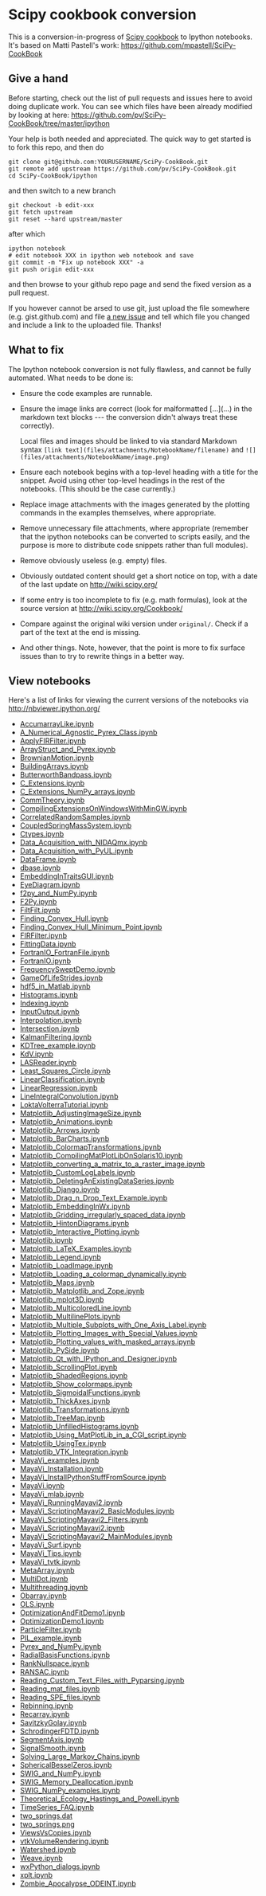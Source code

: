 Scipy cookbook conversion
=========================

This is a conversion-in-progress of [Scipy
cookbook](http://wiki.scipy.org/Cookbook/) to Ipython notebooks. It's based on
Matti Pastell's work: https://github.com/mpastell/SciPy-CookBook

Give a hand
-----------

Before starting, check out the list of pull requests and issues here to avoid
doing duplicate work. You can see which files have been already modified by
looking at here: https://github.com/pv/SciPy-CookBook/tree/master/ipython

Your help is both needed and appreciated. The quick way to get started is to
fork this repo, and then do

    git clone git@github.com:YOURUSERNAME/SciPy-CookBook.git
    git remote add upstream https://github.com/pv/SciPy-CookBook.git
    cd SciPy-CookBook/ipython

and then switch to a new branch

    git checkout -b edit-xxx
    git fetch upstream
    git reset --hard upstream/master

after which

    ipython notebook
    # edit notebook XXX in ipython web notebook and save
    git commit -m "Fix up notebook XXX" -a
    git push origin edit-xxx

and then browse to your github repo page and send the fixed version as a pull
request.

If you however cannot be arsed to use git, just upload the file somewhere (e.g.
gist.github.com) and file [a new
issue](https://github.com/pv/SciPy-CookBook/issues) and tell which file you
changed and include a link to the uploaded file. Thanks!

What to fix
-----------

The Ipython notebook conversion is not fully flawless, and cannot be fully
automated. What needs to be done is:

- Ensure the code examples are runnable.

- Ensure the image links are correct (look for malformatted \[...\]\(...\) in
  the markdown text blocks --- the conversion didn't always treat these
  correctly).

  Local files and images should be linked to via standard Markdown syntax
  `[link text](files/attachments/NotebookName/filename)` and
  `![](files/attachments/NotebookName/image.png)`

- Ensure each notebook begins with a top-level heading with a title for the
  snippet.  Avoid using other top-level headings in the rest of the notebooks.
  (This should be the case currently.)

- Replace image attachments with the images generated by the plotting commands
  in the examples themselves, where appropriate.

- Remove unnecessary file attachments, where appropriate (remember that the
  ipython notebooks can be converted to scripts easily, and the purpose is more
  to distribute code snippets rather than full modules).

- Remove obviously useless (e.g. empty) files.

- Obviously outdated content should get a short notice on top, with a date
  of the last update on http://wiki.scipy.org/

- If some entry is too incomplete to fix (e.g. math formulas), look at the
  source version at http://wiki.scipy.org/Cookbook/

- Compare against the original wiki version under `original/`. Check if a part of the
  text at the end is missing.

- And other things. Note, however, that the point is more to fix surface issues
  than to try to rewrite things in a better way.


View notebooks
--------------

Here's a list of links for viewing the current versions of the notebooks via
http://nbviewer.ipython.org/

* [AccumarrayLike.ipynb](http://nbviewer.ipython.org/urls/github.com/pv/SciPy-CookBook/raw/master/ipython/AccumarrayLike.ipynb)
* [A_Numerical_Agnostic_Pyrex_Class.ipynb](http://nbviewer.ipython.org/urls/github.com/pv/SciPy-CookBook/raw/master/ipython/A_Numerical_Agnostic_Pyrex_Class.ipynb)
* [ApplyFIRFilter.ipynb](http://nbviewer.ipython.org/urls/github.com/pv/SciPy-CookBook/raw/master/ipython/ApplyFIRFilter.ipynb)
* [ArrayStruct_and_Pyrex.ipynb](http://nbviewer.ipython.org/urls/github.com/pv/SciPy-CookBook/raw/master/ipython/ArrayStruct_and_Pyrex.ipynb)
* [BrownianMotion.ipynb](http://nbviewer.ipython.org/urls/github.com/pv/SciPy-CookBook/raw/master/ipython/BrownianMotion.ipynb)
* [BuildingArrays.ipynb](http://nbviewer.ipython.org/urls/github.com/pv/SciPy-CookBook/raw/master/ipython/BuildingArrays.ipynb)
* [ButterworthBandpass.ipynb](http://nbviewer.ipython.org/urls/github.com/pv/SciPy-CookBook/raw/master/ipython/ButterworthBandpass.ipynb)
* [C_Extensions.ipynb](http://nbviewer.ipython.org/urls/github.com/pv/SciPy-CookBook/raw/master/ipython/C_Extensions.ipynb)
* [C_Extensions_NumPy_arrays.ipynb](http://nbviewer.ipython.org/urls/github.com/pv/SciPy-CookBook/raw/master/ipython/C_Extensions_NumPy_arrays.ipynb)
* [CommTheory.ipynb](http://nbviewer.ipython.org/urls/github.com/pv/SciPy-CookBook/raw/master/ipython/CommTheory.ipynb)
* [CompilingExtensionsOnWindowsWithMinGW.ipynb](http://nbviewer.ipython.org/urls/github.com/pv/SciPy-CookBook/raw/master/ipython/CompilingExtensionsOnWindowsWithMinGW.ipynb)
* [CorrelatedRandomSamples.ipynb](http://nbviewer.ipython.org/urls/github.com/pv/SciPy-CookBook/raw/master/ipython/CorrelatedRandomSamples.ipynb)
* [CoupledSpringMassSystem.ipynb](http://nbviewer.ipython.org/urls/github.com/pv/SciPy-CookBook/raw/master/ipython/CoupledSpringMassSystem.ipynb)
* [Ctypes.ipynb](http://nbviewer.ipython.org/urls/github.com/pv/SciPy-CookBook/raw/master/ipython/Ctypes.ipynb)
* [Data_Acquisition_with_NIDAQmx.ipynb](http://nbviewer.ipython.org/urls/github.com/pv/SciPy-CookBook/raw/master/ipython/Data_Acquisition_with_NIDAQmx.ipynb)
* [Data_Acquisition_with_PyUL.ipynb](http://nbviewer.ipython.org/urls/github.com/pv/SciPy-CookBook/raw/master/ipython/Data_Acquisition_with_PyUL.ipynb)
* [DataFrame.ipynb](http://nbviewer.ipython.org/urls/github.com/pv/SciPy-CookBook/raw/master/ipython/DataFrame.ipynb)
* [dbase.ipynb](http://nbviewer.ipython.org/urls/github.com/pv/SciPy-CookBook/raw/master/ipython/dbase.ipynb)
* [EmbeddingInTraitsGUI.ipynb](http://nbviewer.ipython.org/urls/github.com/pv/SciPy-CookBook/raw/master/ipython/EmbeddingInTraitsGUI.ipynb)
* [EyeDiagram.ipynb](http://nbviewer.ipython.org/urls/github.com/pv/SciPy-CookBook/raw/master/ipython/EyeDiagram.ipynb)
* [f2py_and_NumPy.ipynb](http://nbviewer.ipython.org/urls/github.com/pv/SciPy-CookBook/raw/master/ipython/f2py_and_NumPy.ipynb)
* [F2Py.ipynb](http://nbviewer.ipython.org/urls/github.com/pv/SciPy-CookBook/raw/master/ipython/F2Py.ipynb)
* [FiltFilt.ipynb](http://nbviewer.ipython.org/urls/github.com/pv/SciPy-CookBook/raw/master/ipython/FiltFilt.ipynb)
* [Finding_Convex_Hull.ipynb](http://nbviewer.ipython.org/urls/github.com/pv/SciPy-CookBook/raw/master/ipython/Finding_Convex_Hull.ipynb)
* [Finding_Convex_Hull_Minimum_Point.ipynb](http://nbviewer.ipython.org/urls/github.com/pv/SciPy-CookBook/raw/master/ipython/Finding_Convex_Hull_Minimum_Point.ipynb)
* [FIRFilter.ipynb](http://nbviewer.ipython.org/urls/github.com/pv/SciPy-CookBook/raw/master/ipython/FIRFilter.ipynb)
* [FittingData.ipynb](http://nbviewer.ipython.org/urls/github.com/pv/SciPy-CookBook/raw/master/ipython/FittingData.ipynb)
* [FortranIO_FortranFile.ipynb](http://nbviewer.ipython.org/urls/github.com/pv/SciPy-CookBook/raw/master/ipython/FortranIO_FortranFile.ipynb)
* [FortranIO.ipynb](http://nbviewer.ipython.org/urls/github.com/pv/SciPy-CookBook/raw/master/ipython/FortranIO.ipynb)
* [FrequencySweptDemo.ipynb](http://nbviewer.ipython.org/urls/github.com/pv/SciPy-CookBook/raw/master/ipython/FrequencySweptDemo.ipynb)
* [GameOfLifeStrides.ipynb](http://nbviewer.ipython.org/urls/github.com/pv/SciPy-CookBook/raw/master/ipython/GameOfLifeStrides.ipynb)
* [hdf5_in_Matlab.ipynb](http://nbviewer.ipython.org/urls/github.com/pv/SciPy-CookBook/raw/master/ipython/hdf5_in_Matlab.ipynb)
* [Histograms.ipynb](http://nbviewer.ipython.org/urls/github.com/pv/SciPy-CookBook/raw/master/ipython/Histograms.ipynb)
* [Indexing.ipynb](http://nbviewer.ipython.org/urls/github.com/pv/SciPy-CookBook/raw/master/ipython/Indexing.ipynb)
* [InputOutput.ipynb](http://nbviewer.ipython.org/urls/github.com/pv/SciPy-CookBook/raw/master/ipython/InputOutput.ipynb)
* [Interpolation.ipynb](http://nbviewer.ipython.org/urls/github.com/pv/SciPy-CookBook/raw/master/ipython/Interpolation.ipynb)
* [Intersection.ipynb](http://nbviewer.ipython.org/urls/github.com/pv/SciPy-CookBook/raw/master/ipython/Intersection.ipynb)
* [KalmanFiltering.ipynb](http://nbviewer.ipython.org/urls/github.com/pv/SciPy-CookBook/raw/master/ipython/KalmanFiltering.ipynb)
* [KDTree_example.ipynb](http://nbviewer.ipython.org/urls/github.com/pv/SciPy-CookBook/raw/master/ipython/KDTree_example.ipynb)
* [KdV.ipynb](http://nbviewer.ipython.org/urls/github.com/pv/SciPy-CookBook/raw/master/ipython/KdV.ipynb)
* [LASReader.ipynb](http://nbviewer.ipython.org/urls/github.com/pv/SciPy-CookBook/raw/master/ipython/LASReader.ipynb)
* [Least_Squares_Circle.ipynb](http://nbviewer.ipython.org/urls/github.com/pv/SciPy-CookBook/raw/master/ipython/Least_Squares_Circle.ipynb)
* [LinearClassification.ipynb](http://nbviewer.ipython.org/urls/github.com/pv/SciPy-CookBook/raw/master/ipython/LinearClassification.ipynb)
* [LinearRegression.ipynb](http://nbviewer.ipython.org/urls/github.com/pv/SciPy-CookBook/raw/master/ipython/LinearRegression.ipynb)
* [LineIntegralConvolution.ipynb](http://nbviewer.ipython.org/urls/github.com/pv/SciPy-CookBook/raw/master/ipython/LineIntegralConvolution.ipynb)
* [LoktaVolterraTutorial.ipynb](http://nbviewer.ipython.org/urls/github.com/pv/SciPy-CookBook/raw/master/ipython/LoktaVolterraTutorial.ipynb)
* [Matplotlib_AdjustingImageSize.ipynb](http://nbviewer.ipython.org/urls/github.com/pv/SciPy-CookBook/raw/master/ipython/Matplotlib_AdjustingImageSize.ipynb)
* [Matplotlib_Animations.ipynb](http://nbviewer.ipython.org/urls/github.com/pv/SciPy-CookBook/raw/master/ipython/Matplotlib_Animations.ipynb)
* [Matplotlib_Arrows.ipynb](http://nbviewer.ipython.org/urls/github.com/pv/SciPy-CookBook/raw/master/ipython/Matplotlib_Arrows.ipynb)
* [Matplotlib_BarCharts.ipynb](http://nbviewer.ipython.org/urls/github.com/pv/SciPy-CookBook/raw/master/ipython/Matplotlib_BarCharts.ipynb)
* [Matplotlib_ColormapTransformations.ipynb](http://nbviewer.ipython.org/urls/github.com/pv/SciPy-CookBook/raw/master/ipython/Matplotlib_ColormapTransformations.ipynb)
* [Matplotlib_CompilingMatPlotLibOnSolaris10.ipynb](http://nbviewer.ipython.org/urls/github.com/pv/SciPy-CookBook/raw/master/ipython/Matplotlib_CompilingMatPlotLibOnSolaris10.ipynb)
* [Matplotlib_converting_a_matrix_to_a_raster_image.ipynb](http://nbviewer.ipython.org/urls/github.com/pv/SciPy-CookBook/raw/master/ipython/Matplotlib_converting_a_matrix_to_a_raster_image.ipynb)
* [Matplotlib_CustomLogLabels.ipynb](http://nbviewer.ipython.org/urls/github.com/pv/SciPy-CookBook/raw/master/ipython/Matplotlib_CustomLogLabels.ipynb)
* [Matplotlib_DeletingAnExistingDataSeries.ipynb](http://nbviewer.ipython.org/urls/github.com/pv/SciPy-CookBook/raw/master/ipython/Matplotlib_DeletingAnExistingDataSeries.ipynb)
* [Matplotlib_Django.ipynb](http://nbviewer.ipython.org/urls/github.com/pv/SciPy-CookBook/raw/master/ipython/Matplotlib_Django.ipynb)
* [Matplotlib_Drag_n_Drop_Text_Example.ipynb](http://nbviewer.ipython.org/urls/github.com/pv/SciPy-CookBook/raw/master/ipython/Matplotlib_Drag_n_Drop_Text_Example.ipynb)
* [Matplotlib_EmbeddingInWx.ipynb](http://nbviewer.ipython.org/urls/github.com/pv/SciPy-CookBook/raw/master/ipython/Matplotlib_EmbeddingInWx.ipynb)
* [Matplotlib_Gridding_irregularly_spaced_data.ipynb](http://nbviewer.ipython.org/urls/github.com/pv/SciPy-CookBook/raw/master/ipython/Matplotlib_Gridding_irregularly_spaced_data.ipynb)
* [Matplotlib_HintonDiagrams.ipynb](http://nbviewer.ipython.org/urls/github.com/pv/SciPy-CookBook/raw/master/ipython/Matplotlib_HintonDiagrams.ipynb)
* [Matplotlib_Interactive_Plotting.ipynb](http://nbviewer.ipython.org/urls/github.com/pv/SciPy-CookBook/raw/master/ipython/Matplotlib_Interactive_Plotting.ipynb)
* [Matplotlib.ipynb](http://nbviewer.ipython.org/urls/github.com/pv/SciPy-CookBook/raw/master/ipython/Matplotlib.ipynb)
* [Matplotlib_LaTeX_Examples.ipynb](http://nbviewer.ipython.org/urls/github.com/pv/SciPy-CookBook/raw/master/ipython/Matplotlib_LaTeX_Examples.ipynb)
* [Matplotlib_Legend.ipynb](http://nbviewer.ipython.org/urls/github.com/pv/SciPy-CookBook/raw/master/ipython/Matplotlib_Legend.ipynb)
* [Matplotlib_LoadImage.ipynb](http://nbviewer.ipython.org/urls/github.com/pv/SciPy-CookBook/raw/master/ipython/Matplotlib_LoadImage.ipynb)
* [Matplotlib_Loading_a_colormap_dynamically.ipynb](http://nbviewer.ipython.org/urls/github.com/pv/SciPy-CookBook/raw/master/ipython/Matplotlib_Loading_a_colormap_dynamically.ipynb)
* [Matplotlib_Maps.ipynb](http://nbviewer.ipython.org/urls/github.com/pv/SciPy-CookBook/raw/master/ipython/Matplotlib_Maps.ipynb)
* [Matplotlib_Matplotlib_and_Zope.ipynb](http://nbviewer.ipython.org/urls/github.com/pv/SciPy-CookBook/raw/master/ipython/Matplotlib_Matplotlib_and_Zope.ipynb)
* [Matplotlib_mplot3D.ipynb](http://nbviewer.ipython.org/urls/github.com/pv/SciPy-CookBook/raw/master/ipython/Matplotlib_mplot3D.ipynb)
* [Matplotlib_MulticoloredLine.ipynb](http://nbviewer.ipython.org/urls/github.com/pv/SciPy-CookBook/raw/master/ipython/Matplotlib_MulticoloredLine.ipynb)
* [Matplotlib_MultilinePlots.ipynb](http://nbviewer.ipython.org/urls/github.com/pv/SciPy-CookBook/raw/master/ipython/Matplotlib_MultilinePlots.ipynb)
* [Matplotlib_Multiple_Subplots_with_One_Axis_Label.ipynb](http://nbviewer.ipython.org/urls/github.com/pv/SciPy-CookBook/raw/master/ipython/Matplotlib_Multiple_Subplots_with_One_Axis_Label.ipynb)
* [Matplotlib_Plotting_Images_with_Special_Values.ipynb](http://nbviewer.ipython.org/urls/github.com/pv/SciPy-CookBook/raw/master/ipython/Matplotlib_Plotting_Images_with_Special_Values.ipynb)
* [Matplotlib_Plotting_values_with_masked_arrays.ipynb](http://nbviewer.ipython.org/urls/github.com/pv/SciPy-CookBook/raw/master/ipython/Matplotlib_Plotting_values_with_masked_arrays.ipynb)
* [Matplotlib_PySide.ipynb](http://nbviewer.ipython.org/urls/github.com/pv/SciPy-CookBook/raw/master/ipython/Matplotlib_PySide.ipynb)
* [Matplotlib_Qt_with_IPython_and_Designer.ipynb](http://nbviewer.ipython.org/urls/github.com/pv/SciPy-CookBook/raw/master/ipython/Matplotlib_Qt_with_IPython_and_Designer.ipynb)
* [Matplotlib_ScrollingPlot.ipynb](http://nbviewer.ipython.org/urls/github.com/pv/SciPy-CookBook/raw/master/ipython/Matplotlib_ScrollingPlot.ipynb)
* [Matplotlib_ShadedRegions.ipynb](http://nbviewer.ipython.org/urls/github.com/pv/SciPy-CookBook/raw/master/ipython/Matplotlib_ShadedRegions.ipynb)
* [Matplotlib_Show_colormaps.ipynb](http://nbviewer.ipython.org/urls/github.com/pv/SciPy-CookBook/raw/master/ipython/Matplotlib_Show_colormaps.ipynb)
* [Matplotlib_SigmoidalFunctions.ipynb](http://nbviewer.ipython.org/urls/github.com/pv/SciPy-CookBook/raw/master/ipython/Matplotlib_SigmoidalFunctions.ipynb)
* [Matplotlib_ThickAxes.ipynb](http://nbviewer.ipython.org/urls/github.com/pv/SciPy-CookBook/raw/master/ipython/Matplotlib_ThickAxes.ipynb)
* [Matplotlib_Transformations.ipynb](http://nbviewer.ipython.org/urls/github.com/pv/SciPy-CookBook/raw/master/ipython/Matplotlib_Transformations.ipynb)
* [Matplotlib_TreeMap.ipynb](http://nbviewer.ipython.org/urls/github.com/pv/SciPy-CookBook/raw/master/ipython/Matplotlib_TreeMap.ipynb)
* [Matplotlib_UnfilledHistograms.ipynb](http://nbviewer.ipython.org/urls/github.com/pv/SciPy-CookBook/raw/master/ipython/Matplotlib_UnfilledHistograms.ipynb)
* [Matplotlib_Using_MatPlotLib_in_a_CGI_script.ipynb](http://nbviewer.ipython.org/urls/github.com/pv/SciPy-CookBook/raw/master/ipython/Matplotlib_Using_MatPlotLib_in_a_CGI_script.ipynb)
* [Matplotlib_UsingTex.ipynb](http://nbviewer.ipython.org/urls/github.com/pv/SciPy-CookBook/raw/master/ipython/Matplotlib_UsingTex.ipynb)
* [Matplotlib_VTK_Integration.ipynb](http://nbviewer.ipython.org/urls/github.com/pv/SciPy-CookBook/raw/master/ipython/Matplotlib_VTK_Integration.ipynb)
* [MayaVi_examples.ipynb](http://nbviewer.ipython.org/urls/github.com/pv/SciPy-CookBook/raw/master/ipython/MayaVi_examples.ipynb)
* [MayaVi_Installation.ipynb](http://nbviewer.ipython.org/urls/github.com/pv/SciPy-CookBook/raw/master/ipython/MayaVi_Installation.ipynb)
* [MayaVi_InstallPythonStuffFromSource.ipynb](http://nbviewer.ipython.org/urls/github.com/pv/SciPy-CookBook/raw/master/ipython/MayaVi_InstallPythonStuffFromSource.ipynb)
* [MayaVi.ipynb](http://nbviewer.ipython.org/urls/github.com/pv/SciPy-CookBook/raw/master/ipython/MayaVi.ipynb)
* [MayaVi_mlab.ipynb](http://nbviewer.ipython.org/urls/github.com/pv/SciPy-CookBook/raw/master/ipython/MayaVi_mlab.ipynb)
* [MayaVi_RunningMayavi2.ipynb](http://nbviewer.ipython.org/urls/github.com/pv/SciPy-CookBook/raw/master/ipython/MayaVi_RunningMayavi2.ipynb)
* [MayaVi_ScriptingMayavi2_BasicModules.ipynb](http://nbviewer.ipython.org/urls/github.com/pv/SciPy-CookBook/raw/master/ipython/MayaVi_ScriptingMayavi2_BasicModules.ipynb)
* [MayaVi_ScriptingMayavi2_Filters.ipynb](http://nbviewer.ipython.org/urls/github.com/pv/SciPy-CookBook/raw/master/ipython/MayaVi_ScriptingMayavi2_Filters.ipynb)
* [MayaVi_ScriptingMayavi2.ipynb](http://nbviewer.ipython.org/urls/github.com/pv/SciPy-CookBook/raw/master/ipython/MayaVi_ScriptingMayavi2.ipynb)
* [MayaVi_ScriptingMayavi2_MainModules.ipynb](http://nbviewer.ipython.org/urls/github.com/pv/SciPy-CookBook/raw/master/ipython/MayaVi_ScriptingMayavi2_MainModules.ipynb)
* [MayaVi_Surf.ipynb](http://nbviewer.ipython.org/urls/github.com/pv/SciPy-CookBook/raw/master/ipython/MayaVi_Surf.ipynb)
* [MayaVi_Tips.ipynb](http://nbviewer.ipython.org/urls/github.com/pv/SciPy-CookBook/raw/master/ipython/MayaVi_Tips.ipynb)
* [MayaVi_tvtk.ipynb](http://nbviewer.ipython.org/urls/github.com/pv/SciPy-CookBook/raw/master/ipython/MayaVi_tvtk.ipynb)
* [MetaArray.ipynb](http://nbviewer.ipython.org/urls/github.com/pv/SciPy-CookBook/raw/master/ipython/MetaArray.ipynb)
* [MultiDot.ipynb](http://nbviewer.ipython.org/urls/github.com/pv/SciPy-CookBook/raw/master/ipython/MultiDot.ipynb)
* [Multithreading.ipynb](http://nbviewer.ipython.org/urls/github.com/pv/SciPy-CookBook/raw/master/ipython/Multithreading.ipynb)
* [Obarray.ipynb](http://nbviewer.ipython.org/urls/github.com/pv/SciPy-CookBook/raw/master/ipython/Obarray.ipynb)
* [OLS.ipynb](http://nbviewer.ipython.org/urls/github.com/pv/SciPy-CookBook/raw/master/ipython/OLS.ipynb)
* [OptimizationAndFitDemo1.ipynb](http://nbviewer.ipython.org/urls/github.com/pv/SciPy-CookBook/raw/master/ipython/OptimizationAndFitDemo1.ipynb)
* [OptimizationDemo1.ipynb](http://nbviewer.ipython.org/urls/github.com/pv/SciPy-CookBook/raw/master/ipython/OptimizationDemo1.ipynb)
* [ParticleFilter.ipynb](http://nbviewer.ipython.org/urls/github.com/pv/SciPy-CookBook/raw/master/ipython/ParticleFilter.ipynb)
* [PIL_example.ipynb](http://nbviewer.ipython.org/urls/github.com/pv/SciPy-CookBook/raw/master/ipython/PIL_example.ipynb)
* [Pyrex_and_NumPy.ipynb](http://nbviewer.ipython.org/urls/github.com/pv/SciPy-CookBook/raw/master/ipython/Pyrex_and_NumPy.ipynb)
* [RadialBasisFunctions.ipynb](http://nbviewer.ipython.org/urls/github.com/pv/SciPy-CookBook/raw/master/ipython/RadialBasisFunctions.ipynb)
* [RankNullspace.ipynb](http://nbviewer.ipython.org/urls/github.com/pv/SciPy-CookBook/raw/master/ipython/RankNullspace.ipynb)
* [RANSAC.ipynb](http://nbviewer.ipython.org/urls/github.com/pv/SciPy-CookBook/raw/master/ipython/RANSAC.ipynb)
* [Reading_Custom_Text_Files_with_Pyparsing.ipynb](http://nbviewer.ipython.org/urls/github.com/pv/SciPy-CookBook/raw/master/ipython/Reading_Custom_Text_Files_with_Pyparsing.ipynb)
* [Reading_mat_files.ipynb](http://nbviewer.ipython.org/urls/github.com/pv/SciPy-CookBook/raw/master/ipython/Reading_mat_files.ipynb)
* [Reading_SPE_files.ipynb](http://nbviewer.ipython.org/urls/github.com/pv/SciPy-CookBook/raw/master/ipython/Reading_SPE_files.ipynb)
* [Rebinning.ipynb](http://nbviewer.ipython.org/urls/github.com/pv/SciPy-CookBook/raw/master/ipython/Rebinning.ipynb)
* [Recarray.ipynb](http://nbviewer.ipython.org/urls/github.com/pv/SciPy-CookBook/raw/master/ipython/Recarray.ipynb)
* [SavitzkyGolay.ipynb](http://nbviewer.ipython.org/urls/github.com/pv/SciPy-CookBook/raw/master/ipython/SavitzkyGolay.ipynb)
* [SchrodingerFDTD.ipynb](http://nbviewer.ipython.org/urls/github.com/pv/SciPy-CookBook/raw/master/ipython/SchrodingerFDTD.ipynb)
* [SegmentAxis.ipynb](http://nbviewer.ipython.org/urls/github.com/pv/SciPy-CookBook/raw/master/ipython/SegmentAxis.ipynb)
* [SignalSmooth.ipynb](http://nbviewer.ipython.org/urls/github.com/pv/SciPy-CookBook/raw/master/ipython/SignalSmooth.ipynb)
* [Solving_Large_Markov_Chains.ipynb](http://nbviewer.ipython.org/urls/github.com/pv/SciPy-CookBook/raw/master/ipython/Solving_Large_Markov_Chains.ipynb)
* [SphericalBesselZeros.ipynb](http://nbviewer.ipython.org/urls/github.com/pv/SciPy-CookBook/raw/master/ipython/SphericalBesselZeros.ipynb)
* [SWIG_and_NumPy.ipynb](http://nbviewer.ipython.org/urls/github.com/pv/SciPy-CookBook/raw/master/ipython/SWIG_and_NumPy.ipynb)
* [SWIG_Memory_Deallocation.ipynb](http://nbviewer.ipython.org/urls/github.com/pv/SciPy-CookBook/raw/master/ipython/SWIG_Memory_Deallocation.ipynb)
* [SWIG_NumPy_examples.ipynb](http://nbviewer.ipython.org/urls/github.com/pv/SciPy-CookBook/raw/master/ipython/SWIG_NumPy_examples.ipynb)
* [Theoretical_Ecology_Hastings_and_Powell.ipynb](http://nbviewer.ipython.org/urls/github.com/pv/SciPy-CookBook/raw/master/ipython/Theoretical_Ecology_Hastings_and_Powell.ipynb)
* [TimeSeries_FAQ.ipynb](http://nbviewer.ipython.org/urls/github.com/pv/SciPy-CookBook/raw/master/ipython/TimeSeries_FAQ.ipynb)
* [two_springs.dat](http://nbviewer.ipython.org/urls/github.com/pv/SciPy-CookBook/raw/master/ipython/two_springs.dat)
* [two_springs.png](http://nbviewer.ipython.org/urls/github.com/pv/SciPy-CookBook/raw/master/ipython/two_springs.png)
* [ViewsVsCopies.ipynb](http://nbviewer.ipython.org/urls/github.com/pv/SciPy-CookBook/raw/master/ipython/ViewsVsCopies.ipynb)
* [vtkVolumeRendering.ipynb](http://nbviewer.ipython.org/urls/github.com/pv/SciPy-CookBook/raw/master/ipython/vtkVolumeRendering.ipynb)
* [Watershed.ipynb](http://nbviewer.ipython.org/urls/github.com/pv/SciPy-CookBook/raw/master/ipython/Watershed.ipynb)
* [Weave.ipynb](http://nbviewer.ipython.org/urls/github.com/pv/SciPy-CookBook/raw/master/ipython/Weave.ipynb)
* [wxPython_dialogs.ipynb](http://nbviewer.ipython.org/urls/github.com/pv/SciPy-CookBook/raw/master/ipython/wxPython_dialogs.ipynb)
* [xplt.ipynb](http://nbviewer.ipython.org/urls/github.com/pv/SciPy-CookBook/raw/master/ipython/xplt.ipynb)
* [Zombie_Apocalypse_ODEINT.ipynb](http://nbviewer.ipython.org/urls/github.com/pv/SciPy-CookBook/raw/master/ipython/Zombie_Apocalypse_ODEINT.ipynb)


